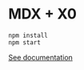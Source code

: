 # MDX + X0

```shell
npm install
npm start
```

[See documentation](https://mdxjs.com/getting-started/x0)

